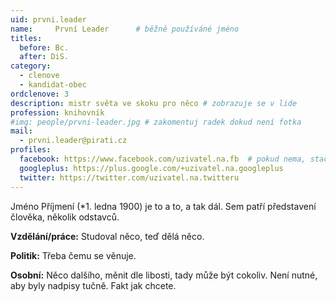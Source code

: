 ```yaml
---
uid: prvni.leader
name:     První Leader  	# běžně používáné jméno
titles:
  before: Bc.
  after: DiS.
category:
  - clenove
  - kandidat-obec
ordclenove: 3
description: mistr světa ve skoku pro něco # zobrazuje se v lide
profession: knihovník
#img: people/prvni-leader.jpg # zakomentuj radek dokud není fotka
mail:
  - prvni.leader@pirati.cz
profiles:
  facebook: https://www.facebook.com/uzivatel.na.fb  # pokud nema, staci smazat tuto radku
  googleplus: https://plus.google.com/+uzivatel.na.googleplus
  twitter: https://twitter.com/uzivatel.na.twitteru
---
```


Jméno Příjmení (*1. ledna 1900) je to a to, a tak dál. Sem patří představení člověka, několik odstavců.

**Vzdělání/práce:** Studoval něco, teď dělá něco.

**Politik:** Třeba čemu se věnuje.

**Osobní:** Něco dalšího, měnit dle libosti, tady může být cokoliv. Není nutné, aby byly nadpisy tučně. Fakt jak chcete.

